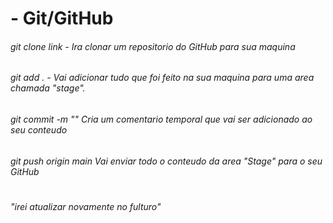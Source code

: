 # -  Git/GitHub
###### git clone link *- Ira clonar um repositorio do GitHub para sua maquina*
###### git add . *- Vai adicionar tudo que foi feito na sua maquina para uma area chamada "stage".*
###### git commit -m ""  *Cria um comentario temporal que vai ser adicionado ao seu conteudo*
###### git push origin main *Vai enviar todo o conteudo da area "Stage" para o seu GitHub*
#
#
#
#
#
#
#
#
#
#
#
#
###### "*irei atualizar novamente no fulturo*"
